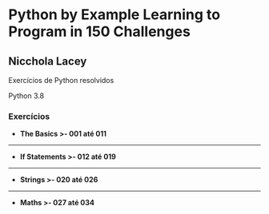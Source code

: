 # Python by Example Learning to Program in 150 Challenges

## Nicchola Lacey

Exercícios de Python resolvidos 

Python 3.8

### Exercícios

* **The Basics      >- 001 até 011**
---
* **If Statements   >- 012 até 019**
---
* **Strings         >- 020 até 026**
---
* **Maths           >- 027 até 034**
